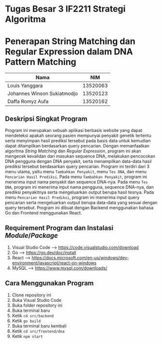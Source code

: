 # Tugas Besar 3 IF2211 Strategi Algoritma
# Penerapan String Matching dan Regular Expression dalam DNA Pattern Matching

|             Nama            |    NIM   |
| --------------------------- | :------: |
| Louis Yanggara              | 13520063 |
| Johannes Winson Sukiatmodjo | 13520123 |
| Daffa Romyz Aufa            | 13520162 |

## Deskripsi Singkat Program
Program ini merupakan sebuah aplikasi berbasis website yang dapat mendeteksi apakah seorang pasien mempunyai penyakit genetik tertentu serta menyimpan hasil prediksi tersebut pada basis data untuk kemudian dapat ditampilkan berdasarkan query pencarian. Dengan memanfaatkan algoritma _String Matching_ dan _Regular Expression_, program ini akan mengecek kevalidan dari masukan sequence DNA, melakukan pencocokan DNA pengguna dengan DNA penyakit, serta menampilkan data-data hasil prediksi tersebut berdasarkan query pencarian. Program ini terdiri dari 3 menu utama, yaitu menu `Tambahkan Penyakit`, menu `Tes DNA`, dan menu `Pencarian Hasil Prediksi`. Pada menu `Tambahkan Penyakit`, program ini menerima input nama penyakit dan sequence DNA-nya. Pada menu `Tes DNA`, program ini menerima input nama pengguna, sequence DNA-nya, dan prediksi penyakitnya serta mengeluarkan output berupa hasil tesnya. Pada menu `Pencarian Hasil Prediksi`, program ini menerima input query pencarian serta mengeluarkan output berupa data-data yang sesuai dengan query tersebut. Program ini dibuat dengan Backend menggunakan bahasa Go dan Frontend menggunakan React.

## Requirement Program dan Instalasi _Module_/_Package_
1. Visual Studio Code --> https://code.visualstudio.com/download
2. Go --> https://go.dev/doc/install
3. React --> https://docs.microsoft.com/en-us/windows/dev-environment/javascript/react-on-windows
4. MySQL --> https://www.mysql.com/downloads/

## Cara Menggunakan Program
1. Clone repository ini
2. Buka Visual Studio Code
3. Buka folder repository ini
4. Buka terminal baru
5. Ketik `cd src/backend`
6. Ketik `go build`
7. Buka terminal baru kembali
8. Ketik `cd src/frontend/dna`
9. Ketik `npm start`